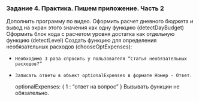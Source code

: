### Задание 4. Практика. Пишем приложение. Часть 2

Дополнить программу по видео.
Оформить расчет дневного бюджета  и вывод на экран этого значения как одну функцию (detectDayBudget)
Оформить блок кода с расчетом уровня достатка как отдельную функцию (detectLevel)
Создать функцию для определения необязательных расходов (chooseOptExpenses):
-     Необходимо 3 раза спросить у пользователя “Статья необязательных расходов?”
-     Записать ответы в объект optionalExpenses в формате Номер - Ответ.
    optionalExpenses: {
    1 : “ответ на вопрос”
    }
Вызывать функции не обязательно.
